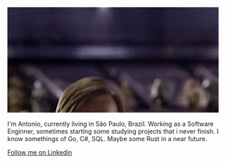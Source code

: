 <img src="https://github.com/Tonioou/Tonioou/blob/main/hello-there.gif" height="240px" width="480px">

I'm Antonio, currently living in São Paulo, Brazil. Working as a Software Enginner, sometimes starting some studying projects
that i never finish. 
I know somethings of Go, C#, SQL. Maybe some Rust in a near future.

[Follow me on Linkedin](https://www.linkedin.com/in/antoniofernandes41892b13b/)
